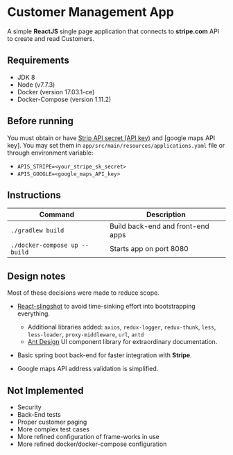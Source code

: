 # Customer Management App

A simple **ReactJS** single page application that connects to **stripe.com** API to create and read Customers.
 
## Requirements

 - JDK 8
 - Node (v7.7.3)
 - Docker (version 17.03.1-ce)
 - Docker-Compose (version 1.11.2)

## Before running

You must obtain or have [Strip API secret (API key)](https://stripe.com/) and [google maps API key].
You may set them in `app/src/main/resources/applications.yaml` file or through environment variable:
* `APIS_STRIPE=<your_stripe_sk_secret>`
* `APIS_GOOGLE=<google_maps_API_key>`

## Instructions

| Command                            | Description                          |
| ---------------------------------- | ------------------------------------ |
| `./gradlew build`                  | Build back-end and front-end apps    |
| `./docker-compose up --build`      | Starts app on port 8080              |

## Design notes

Most of these decisions were made to reduce scope.
* [React-slingshot](https://github.com/coryhouse/react-slingshot) to avoid time-sinking effort into bootstrapping everything.
  * Additional libraries added: `axios`, `redux-logger`, `redux-thunk`, `less`, `less-loader`, `proxy-middleware`, `url`, `antd`
  * [Ant Design](https://ant.design/) UI component library for extraordinary documentation.
  
* Basic spring boot back-end for faster integration with **Stripe**.
* Google maps API address validation is simplified.

## Not Implemented

* Security
* Back-End tests
* Proper customer paging
* More complex test cases
* More refined configuration of frame-works in use
* More refined docker/docker-compose configuration

